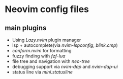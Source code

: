 # Neovim config files

## **main** plugins
- Using *Lazy.nvim* plugin manager
- lsp + autocomplete(via *nvim-lspconfig*, *blink.cmp*)
- *conform.nvim* for formatting
- fuzzy finding with *fzf-lua* 
- file tree and navigation with *neo-tree*
- debugging support via *nvim-dap* and *nvim-dap-ui*
- status line via *mini.statusline*

<!-- TODO: add links to referenced plugins -->
